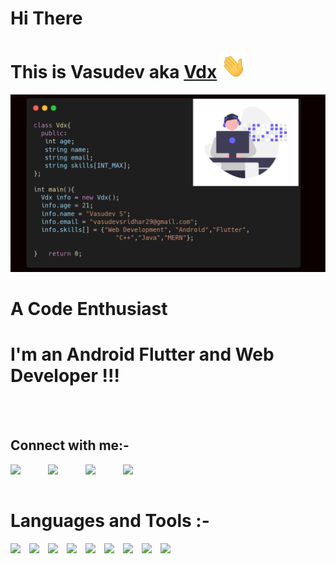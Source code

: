 

# Hi There 
# This is Vasudev aka [Vdx][website] <img src="./assets/Hi.gif" width="40" height="40">
<img src="./assets/vdx.png">

# A Code Enthusiast 
# I'm an Android Flutter and Web Developer !!!

<br/>

<br/>

## Connect with me:-

[<img align="left" width = "60px" src="https://img.icons8.com/external-kiranshastry-gradient-kiranshastry/64/000000/external-website-advertising-kiranshastry-gradient-kiranshastry.png"/>][website]
[<img align="left" width = "60px" src="https://img.icons8.com/color/64/000000/github-2.png"/>][github]
[<img align="left" width = "60px" src="https://img.icons8.com/color/48/000000/linkedin.png"/>][linkedin]
[<img align="left" width = "60px" src="https://img.icons8.com/color/48/000000/instagram-new--v2.png"/>][instagram]

<br/>

<br/>

# Languages and Tools :-
<img align="left" width = "30px" src="https://img.icons8.com/color/48/000000/html-5--v1.png"/>
<img align="left" width = "30px" src="https://img.icons8.com/color/48/000000/css3.png"/>
<img align="left" width = "30px" src="https://img.icons8.com/color/48/000000/javascript--v2.png"/>
<img align="left" width = "30px" src="https://img.icons8.com/fluency/48/000000/android-os.png"/>
<img align="left" width = "30px" src="https://img.icons8.com/color/48/000000/flutter.png"/>
<img align="left" width = "30px" src="https://img.icons8.com/color/48/000000/sass.png"/>
<img align="left" width = "30px" src="https://img.icons8.com/color/48/000000/mongodb.png"/>
<img align="left" width = "30px" src="https://img.icons8.com/color/48/000000/nodejs.png"/>
<img align="left" width = "30px" src="https://img.icons8.com/plasticine/100/000000/react.png"/>





[website]: https://vasudevsridhar.netlify.app
[github]: https://github.com/Vasudev-2308
[instagram]: https://www.instagram.com/___vdx___.dart/
[linkedin]: https://www.linkedin.com/in/vasudeva-s-4714341a2/

